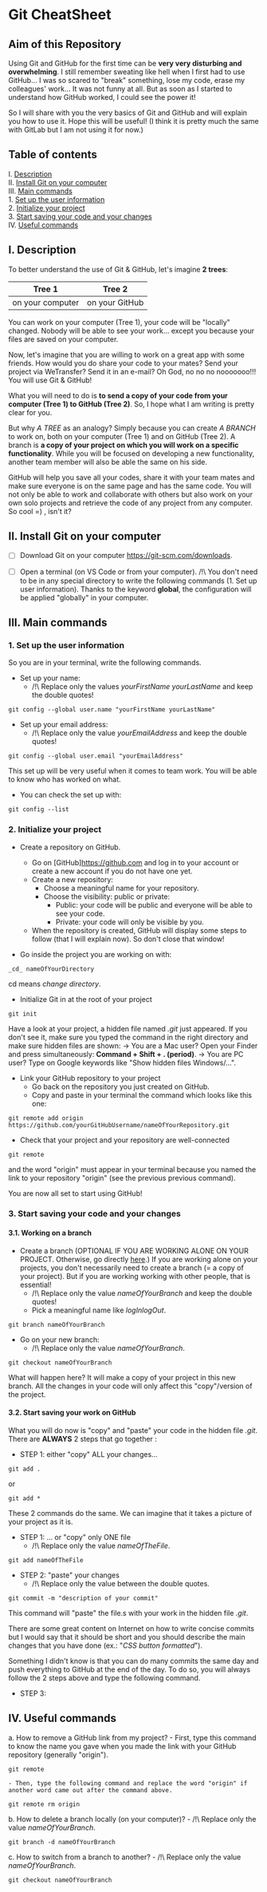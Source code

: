 # Git CheatSheet

## Aim of this Repository
Using Git and GitHub for the first time can be **very very disturbing and overwhelming**.
I still remember sweating like hell when I first had to use GitHub... I was so scared to "break" something, lose my code, erase my colleagues' work... It was not funny at all.
But as soon as I started to understand how GitHub worked, I could see the power it!

So I will share with you the very basics of Git and GitHub and will explain you how to use it. Hope this will be useful!
(I think it is pretty much the same with GitLab but I am not using it for now.)


## Table of contents
I. [Description](#desc)  
II. [Install Git on your computer](#git)  
III. [Main commands](#main-commands)  
    1. [Set up the user information](#title1)  
    2. [Initialize your project](#title2)  
    3. [Start saving your code and your changes](#title3)  
IV. [Useful commands](#useful-commands)  


## I. Description <a name="desc"></a>
To better understand the use of Git & GitHub, let's imagine **2 trees**:

Tree 1  | Tree 2
------------- | -------------
on your computer  | on your GitHub

You can work on your computer (Tree 1), your code will be "locally" changed. Nobody will be able to see your work... except you because your files are saved on your computer.

Now, let's imagine that you are willing to work on a great app with some friends. How would you do share your code to your mates? Send your project via WeTransfer? Send it in an e-mail? Oh God, no no no nooooooo!!! You will use Git & GitHub!

What you will need to do is **to send a copy of your code from your computer (Tree 1) to GitHub (Tree 2)**.
So, I hope what I am writing is pretty clear for you.

But why _A TREE_ as an analogy? Simply because you can create _A BRANCH_ to work on, both on your computer (Tree 1) and on GitHub (Tree 2). A branch is **a copy of your project on which you will work on a specific functionality**. While you will be focused on developing a new functionality, another team member will also be able the same on his side.

GitHub will help you save all your codes, share it with your team mates and make sure everyone is on the same page and has the same code.
You will not only be able to work and collaborate with others but also work on your own solo projects and retrieve the code of any project from any computer. So cool  =) , isn't it?


## II. Install Git on your computer <a name="git"></a>
- [ ] Download Git on your computer <https://git-scm.com/downloads>.
- [ ] Open a terminal (on VS Code or from your computer).
/!\ You don't need to be in any special directory to write the following commands (1. Set up user information). Thanks to the keyword **global**, the configuration will be applied "globally" in your computer.


## III. Main commands <a name="main-commands"></a>

### 1. Set up the user information <a name="title1"></a>

So you are in your terminal, write the following commands.
- Set up your name:
    - /!\ Replace only the values _yourFirstName yourLastName_ and keep the double quotes!
```
git config --global user.name "yourFirstName yourLastName"
```

- Set up your email address:
    - /!\ Replace only the value _yourEmailAddress_ and keep the double quotes!
```
git config --global user.email "yourEmailAddress"
```

This set up will be very useful when it comes to team work. You will be able to know who has worked on what.

- You can check the set up with:
```
git config --list
```

### 2. Initialize your project <a name="title2"></a>

- Create a repository on GitHub.
    - Go on [GitHub]<https://github.com> and log in to your account or create a new account if you do not have one yet.
    - Create a new repository:
        - Choose a meaningful name for your repository.
        - Choose the visibility: public or private:
            - Public: your code will be public and everyone will be able to see your code.
            - Private: your code will only be visible by you.
    - When the repository is created, GitHub will display some steps to follow (that I will explain now). So don't close that window!

- Go inside the project you are working on with:
```
_cd_ nameOfYourDirectory
```
cd means _change directory_.

- Initialize Git in at the root of your project
```
git init
```

Have a look at your project, a hidden file named _.git_ just appeared.
If you don't see it, make sure you typed the command in the right directory and make sure hidden files are shown:
-> You are a Mac user? Open your Finder and press simultaneously: **Command + Shift + . (period)**.
-> You are PC user? Type on Google keywords like "Show hidden files Windows/...".

- Link your GitHub repository to your project
    - Go back on the repository you just created on GitHub.
    - Copy and paste in your terminal the command which looks like this one:

```
git remote add origin https://github.com/yourGitHubUsername/nameOfYourRepository.git
```

- Check that your project and your repository are well-connected
```
git remote
```
and the word "origin" must appear in your terminal because you named the link to your repository "origin" (see the previous previous command).

You are now all set to start using GitHub!


### 3. Start saving your code and your changes <a name="title3"></a>

#### 3.1. Working on a branch <a name="title3.1"></a>
- Create a branch (OPTIONAL IF YOU ARE WORKING ALONE ON YOUR PROJECT. Otherwise, go directly [here](#title3.2).)
If you are working alone on your projects, you don't necessarily need to create a branch (= a copy of your project). But if you are working working with other people, that is essential!
    - /!\ Replace only the value _nameOfYourBranch_ and keep the double quotes!
    - Pick a meaningful name like _logInlogOut_.
```
git branch nameOfYourBranch
```

- Go on your new branch:
    - /!\ Replace only the value _nameOfYourBranch_.
```
git checkout nameOfYourBranch
```
What will happen here? It will make a copy of your project in this new branch. All the changes in your code will only affect this "copy"/version of the project.

#### 3.2. Start saving your work on GitHub <a name="title3.2"></a>

What you will do now is "copy" and "paste" your code in the hidden file _.git_.
There are **ALWAYS** 2 steps that go together :
- STEP 1: either "copy" ALL your changes...
```
git add .
```

or

```
git add *
```
These 2 commands do the same. We can imagine that it takes a picture of your project as it is.

- STEP 1: ... or "copy" only ONE file
    - /!\ Replace only the value _nameOfTheFile_.
```
git add nameOfTheFile
```

- STEP 2: "paste" your changes
    - /!\ Replace only the value between the double quotes.
```
git commit -m "description of your commit"
```
This command will "paste" the file.s with your work in the hidden file _.git_.

There are some great content on Internet on how to write concise commits but I would say that it should be short and you should describe the main changes that you have done (ex.: "_CSS button formatted_").

Something I didn't know is that you can do many commits the same day and push everything to GitHub at the end of the day. To do so, you will always follow the 2 steps above and type the following command.

- STEP 3: 



## IV. Useful commands <a name="useful-commands"></a>


a. How to remove a GitHub link from my project?
    - First, type this command to know the name you gave when you made the link with your GitHub repository (generally "origin").
```
git remote
```

    - Then, type the following command and replace the word "origin" if another word came out after the command above.

```
git remote rm origin
```

b. How to delete a branch locally (on your computer)?
    - /!\ Replace only the value _nameOfYourBranch_.  
```
git branch -d nameOfYourBranch
```

c. How to switch from a branch to another?
    - /!\ Replace only the value _nameOfYourBranch_.  
```
git checkout nameOfYourBranch
```